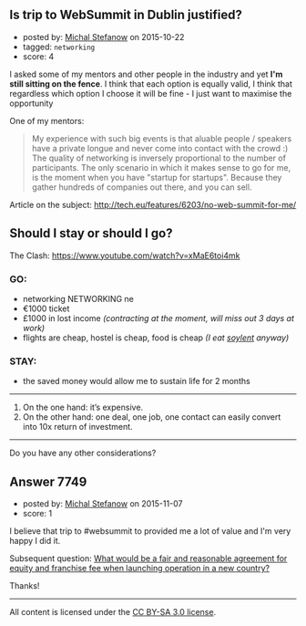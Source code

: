 ## Is trip to WebSummit in Dublin justified?

- posted by: [Michal Stefanow](https://stackexchange.com/users/406070/michal-stefanow) on 2015-10-22
- tagged: `networking`
- score: 4

<p>I asked some of my mentors and other people in the industry and yet <strong>I'm still sitting on the fence</strong>. I think that each option is equally valid, I think that regardless which option I choose it will be fine - I just want to maximise the opportunity </p>

<p>One of my mentors:</p>

<blockquote>
  <p>My experience with such big events is that  aluable people / speakers have a private longue and never come into contact with the crowd :)
  The quality of networking is inversely proportional to the number of participants.
  The only scenario in which it makes sense to go for me, is the moment when you have "startup for startups". Because they gather hundreds of companies out there, and you can sell.</p>
</blockquote>

<p>Article on the subject: <a href="http://tech.eu/features/6203/no-web-summit-for-me/" rel="nofollow">http://tech.eu/features/6203/no-web-summit-for-me/</a></p>

<h2>Should I stay or should I go?</h2>

<p>The Clash: <a href="https://www.youtube.com/watch?v=xMaE6toi4mk" rel="nofollow">https://www.youtube.com/watch?v=xMaE6toi4mk</a></p>

<h3>GO:</h3>

<ul>
<li>networking NETWORKING ne</li>
<li>€1000 ticket</li>
<li>£1000 in lost income <em>(contracting at the moment, will miss out 3 days at work)</em></li>
<li>flights are cheap, hostel is cheap, food is cheap <em>(I eat <a href="https://twitter.com/stefek99/status/656571390385090560" rel="nofollow">soylent</a> anyway)</em></li>
</ul>

<h3>STAY:</h3>

<ul>
<li>the saved money would allow me to sustain life for 2 months</li>
</ul>

<hr>

<ol>
<li>On the one hand: it’s expensive. </li>
<li>On the other hand: one deal, one job, one contact can easily convert into 10x return of investment.</li>
</ol>

<hr>

<p>Do you have any other considerations?</p>



## Answer 7749

- posted by: [Michal Stefanow](https://stackexchange.com/users/406070/michal-stefanow) on 2015-11-07
- score: 1

<p>I believe that trip to #websummit to provided me a lot of value and I'm very happy I did it.</p>

<p>Subsequent question: <a href="https://startups.stackexchange.com/questions/7748/what-would-be-a-fair-and-reasonable-agreement-for-equity-and-franchise-fee-when">What would be a fair and reasonable agreement for equity and franchise fee when launching operation in a new country?</a></p>

<p>Thanks!</p>




---

All content is licensed under the [CC BY-SA 3.0 license](https://creativecommons.org/licenses/by-sa/3.0/).
